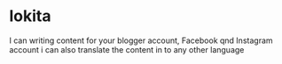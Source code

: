 # lokita
I can writing content for your blogger account,  Facebook qnd Instagram account 
i can also translate the content in to any other language 
